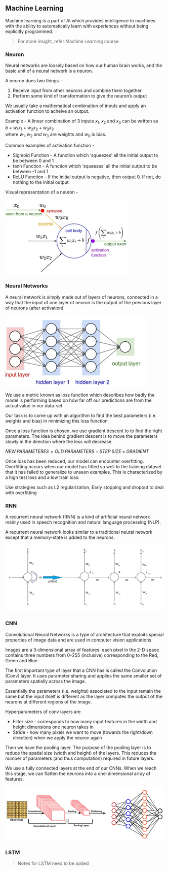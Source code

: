 ## Machine Learning

Machine learning is a part of AI which provides intelligence to machines with the ability to automatically learn with experiences without being explicitly programmed.

> For more insight, refer Machine Learning course


### Neuron
Neural networks are loosely based on how our human brain works, and the basic unit of a neural network is a neuron.

A neuron does two things -  
1. Receive input from other neurons and combine them together
2. Perform some kind of transformation to give the neuron’s output

We usually take a mathematical combination of inputs and apply an activation function to acheive an output.

Example - A linear combination of 3 inputs $x_1, x_2$ and $x_3$ can be written as  
$b + w_1x_1 + w_2x_2 + w_3x_3$  
where $w_1,w_2\;and\;w_3$ are weights and $w_0$ is bias.

Common examples of activation function -  
- Sigmoid Function - A function which ‘squeezes’ all the initial output to be between 0 and 1
- tanh Function - A function which ‘squeezes’ all the initial output to be between -1 and 1
- ReLU Function - If the initial output is negative, then output 0. If not, do nothing to the initial output

Visual representation of a neuron - 

![img](assets/neuron.png)

### Neural Networks

A neural network is simply made out of layers of neurons, connected in a way that the input of one layer of neuron is the output of the previous layer of neurons (after activation)

![img](assets/neural%20network.png)

We use a metric known as loss function which describes how badly the model is performing based on how far off our predictions are from the actual value in our data-set.

Our task is to come up with an algorithm to find the best parameters (i.e. weights and bias) in minimizing this loss function

Once a loss function is chosen, we use gradient descent to to find the right parameters. The idea behind gradient descent is to move the parameters slowly in the direction where the loss will decrease.

$NEW\;PARAMETERES = OLD\;PARAMETERS - STEP\;SIZE \times GRADIENT$

Once loss has been reduced, our model can encounter overfitting. Overfitting occurs when our model has fitted so well to the training dataset that it has failed to generalize to unseen examples. This is characterized by a high test loss and a low train loss. 

Use strategies such as L2 regularization, Early stopping and dropout to deal with overfitting

### RNN

A recurrent neural network (RNN) is a kind of artificial neural network mainly used in speech recognition and natural language processing (NLP).  

A recurrent neural network looks similar to a traditional neural network except that a memory-state is added to the neurons.

![img](assets/rnn.png)

### CNN

Convolutional Neural Networks is a type of architecture that exploits special properties of image data and are used in computer vision applications.

Images are a 3-dimensional array of features: each pixel in the 2-D space contains three numbers from 0–255 (inclusive) corresponding to the Red, Green and Blue.

The first important type of layer that a CNN has is called the Convolution (Conv) layer. It uses parameter sharing and applies the same smaller set of parameters spatially across the image. 

Essentially the parameters (i.e. weights) associated to the input remain the same but the input itself is different as the layer computes the output of the neurons at different regions of the image.

Hyperparameters of conv layers are 
- Filter size - corresponds to how many input features in the width and height dimensions one neuron takes in
- Stride - how many pixels we want to move (towards the right/down direction) when we apply the neuron again

Then we have the pooling layer. The purpose of the pooling layer is to reduce the spatial size (width and height) of the layers. This reduces the number of parameters (and thus computation) required in future layers.

We use a fully connected layers at the end of our CNNs. When we reach this stage, we can flatten the neurons into a one-dimensional array of features.

![img](assets/cnn.png)

### LSTM

> Notes for LSTM need to be added